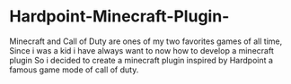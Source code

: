 # Hardpoint-Minecraft-Plugin-
Minecraft and Call of Duty are ones of my two favorites games of all time, Since i was a kid i have always want to now how to develop a minecraft plugin So i decided to create a minecraft plugin inspired by Hardpoint a famous game mode of call of duty.
